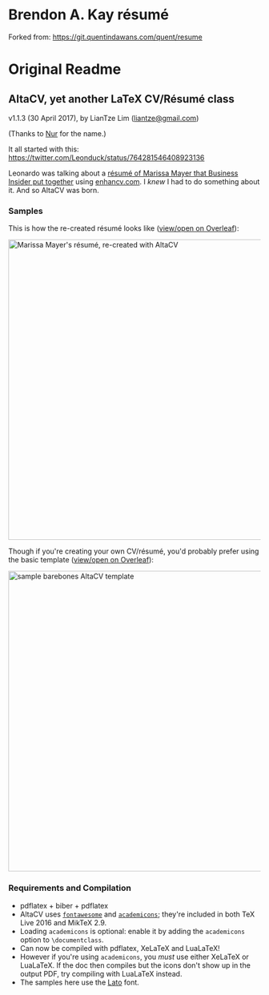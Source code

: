 # Brendon A. Kay résumé

Forked from: https://git.quentindawans.com/quent/resume

# Original Readme

## AltaCV, yet another LaTeX CV/Résumé class

v1.1.3 (30 April 2017), by LianTze Lim (liantze@gmail.com)

(Thanks to [Nur](https://github.com/nurh) for the name.)

It all started with this: https://twitter.com/Leonduck/status/764281546408923136

Leonardo was talking about a [résumé of Marissa Mayer that Business Insider put together](http://www.businessinsider.my/a-sample-resume-for-marissa-mayer-2016-7/) using [enhancv.com](https://enhancv.com).
I _knew_ I had to do something about it. And so AltaCV was born.

### Samples

This is how the re-created résumé looks like ([view/open on Overleaf](https://www.overleaf.com/read/gtqfpbwncfvp)):

<img src="mmayer.png" alt="Marissa Mayer's résumé, re-created with AltaCV" width="600px">

Though if you're creating your own CV/résumé, you'd probably prefer using the basic template ([view/open on Overleaf](https://www.overleaf.com/read/trgqjpwnmtgv)):

<img src="sample.png" alt="sample barebones AltaCV template" width="600px">


### Requirements and Compilation

* pdflatex + biber + pdflatex
* AltaCV uses [`fontawesome`](http://www.ctan.org/pkg/fontawesome) and [`academicons`](http://www.ctan.org/pkg/academicons); they're included in both TeX Live 2016 and MikTeX 2.9.
* Loading `academicons` is optional: enable it by adding the `academicons` option to `\documentclass`.
* Can now be compiled with pdflatex, XeLaTeX and LuaLaTeX!
* However if you're using `academicons`, you _must_ use either XeLaTeX or LuaLaTeX. If the doc then compiles but the icons don't show up in the output PDF, try compiling with LuaLaTeX instead.
* The samples here use the [Lato](http://www.latofonts.com/lato-free-fonts/) font.
